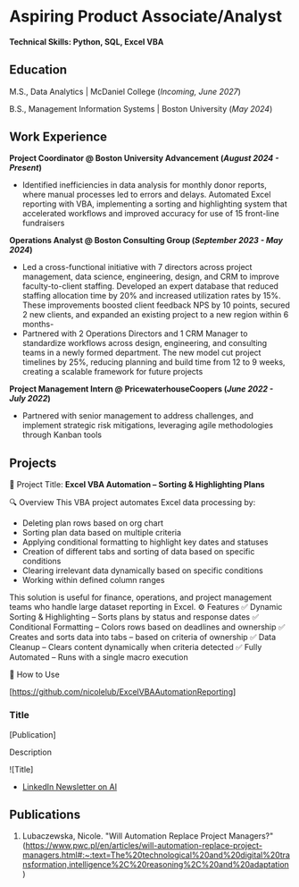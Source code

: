 # Aspiring Product Associate/Analyst

#### Technical Skills: Python, SQL, Excel VBA

## Education				       		
M.S., Data Analytics	| McDaniel College (_Incoming, June 2027_)	

B.S., Management Information Systems | Boston University (_May 2024_)

## Work Experience
**Project Coordinator @ Boston University Advancement (_August 2024 - Present_)**
- Identified inefficiencies in data analysis for monthly donor reports, where manual processes
led to errors and delays. Automated Excel reporting with VBA, implementing a sorting and highlighting system that
accelerated workflows and improved accuracy for use of 15 front-line fundraisers
  
**Operations Analyst @ Boston Consulting Group (_September 2023 - May 2024_)**
- Led a cross-functional initiative with 7 directors across project management, data science,
engineering, design, and CRM to improve faculty-to-client staffing. Developed an expert database that reduced staffing
allocation time by 20% and increased utilization rates by 15%. These improvements boosted client feedback NPS by 10
points, secured 2 new clients, and expanded an existing project to a new region within 6 months-
- Partnered with 2 Operations Directors and 1 CRM Manager to standardize workflows across
design, engineering, and consulting teams in a newly formed department. The new model cut project timelines by 25%,
reducing planning and build time from 12 to 9 weeks, creating a scalable framework for future projects

**Project Management Intern @ PricewaterhouseCoopers (_June 2022 - July 2022_)**
- Partnered with senior management to address challenges, and implement strategic risk mitigations, leveraging agile
methodologies through Kanban tools

## Projects
📌 Project Title: **Excel VBA Automation – Sorting & Highlighting Plans**

🔍 Overview
This VBA project automates Excel data processing by:
- Deleting plan rows based on org chart
- Sorting plan data based on multiple criteria
- Applying conditional formatting to highlight key dates and statuses
- Creation of different tabs and sorting of data based on specific conditions
- Clearing irrelevant data dynamically based on specific conditions
- Working within defined column ranges

This solution is useful for finance, operations, and project management teams who handle large dataset reporting in Excel.
⚙️ Features
✅ Dynamic Sorting & Highlighting – Sorts plans by status and response dates
✅ Conditional Formatting – Colors rows based on deadlines and ownership
✅ Creates and sorts data into tabs – based on criteria of ownership
✅ Data Cleanup – Clears content dynamically when criteria detected
✅ Fully Automated – Runs with a single macro execution

📂 How to Use

[https://github.com/nicolelub/ExcelVBAAutomationReporting]

### Title
[Publication]

Description

![Title]

- [LinkedIn Newsletter on AI](https://www.linkedin.com/newsletters/7255037871688978432/)

## Publications
1. Lubaczewska, Nicole. "Will Automation Replace Project Managers?" (https://www.pwc.pl/en/articles/will-automation-replace-project-managers.html#:~:text=The%20technological%20and%20digital%20transformation,intelligence%2C%20reasoning%2C%20and%20adaptation)

